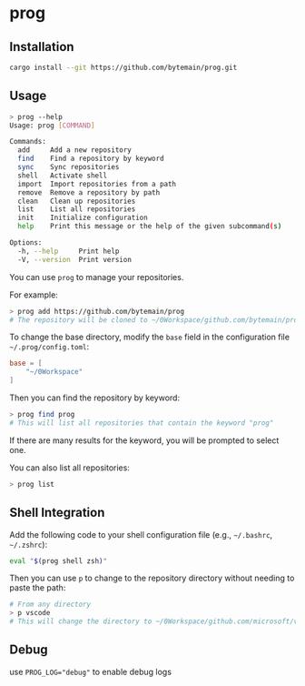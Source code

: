 # prog

## Installation

```sh
cargo install --git https://github.com/bytemain/prog.git
```

## Usage

```sh
> prog --help
Usage: prog [COMMAND]

Commands:
  add     Add a new repository
  find    Find a repository by keyword
  sync    Sync repositories
  shell   Activate shell
  import  Import repositories from a path
  remove  Remove a repository by path
  clean   Clean up repositories
  list    List all repositories
  init    Initialize configuration
  help    Print this message or the help of the given subcommand(s)

Options:
  -h, --help     Print help
  -V, --version  Print version
```

You can use `prog` to manage your repositories.

For example:

```sh
> prog add https://github.com/bytemain/prog
# The repository will be cloned to ~/0Workspace/github.com/bytemain/prog
```

To change the base directory, modify the `base` field in the configuration file `~/.prog/config.toml`:

```toml
base = [
    "~/0Workspace"
]
```

Then you can find the repository by keyword:

```sh
> prog find prog
# This will list all repositories that contain the keyword "prog"
```

If there are many results for the keyword, you will be prompted to select one.

You can also list all repositories:

```sh
> prog list
```

## Shell Integration

Add the following code to your shell configuration file (e.g., `~/.bashrc`, `~/.zshrc`):

```sh
eval "$(prog shell zsh)"
```

Then you can use `p` to change to the repository directory without needing to paste the path:

```sh
# From any directory
> p vscode
# This will change the directory to ~/0Workspace/github.com/microsoft/vscode
```

## Debug

use `PROG_LOG="debug"` to enable debug logs